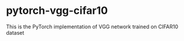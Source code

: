 # pytorch-vgg-cifar10
This is the PyTorch implementation of VGG network trained on CIFAR10 dataset 
